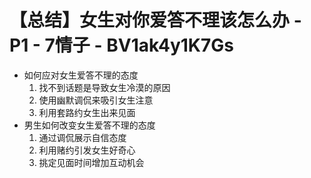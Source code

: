 # 【总结】女生对你爱答不理该怎么办 - P1 - 7情子 - BV1ak4y1K7Gs

-   如何应对女生爱答不理的态度
    1.  找不到话题是导致女生冷漠的原因
    2.  使用幽默调侃来吸引女生注意
    3.  利用套路约女生出来见面
-   男生如何改变女生爱答不理的态度
    1.  通过调侃展示自信态度
    2.  利用赌约引发女生好奇心
    3.  挑定见面时间增加互动机会